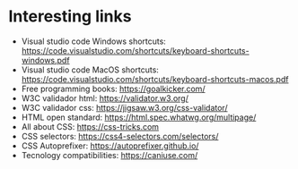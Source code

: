 # Interesting links
* Visual studio code Windows shortcuts: https://code.visualstudio.com/shortcuts/keyboard-shortcuts-windows.pdf
* Visual studio code MacOS shortcuts: https://code.visualstudio.com/shortcuts/keyboard-shortcuts-macos.pdf
* Free programming books: https://goalkicker.com/
* W3C validador html: https://validator.w3.org/
* W3C validador css: https://jigsaw.w3.org/css-validator/
* HTML open standard: https://html.spec.whatwg.org/multipage/
* All about CSS: https://css-tricks.com
* CSS selectors: https://css4-selectors.com/selectors/
* CSS Autoprefixer: https://autoprefixer.github.io/
* Tecnology compatibilities: https://caniuse.com/
